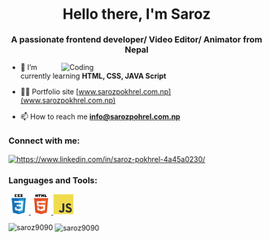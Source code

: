 




<h1 align="center">Hello there, I'm Saroz</h1>
<h3 align="center">A passionate frontend developer/ Video Editor/ Animator from Nepal</h3>


<img align="right" alt="Coding" width="400" src="https://umcreatives.com/superscript/2019/09/VeditGif.gif">

- 🌱 I’m currently learning **HTML, CSS, JAVA Script**

- 👨‍💻 Portfolio site [www.sarozpokhrel.com.np](www.sarozpokhrel.com.np)

- 📫 How to reach me **info@sarozpohrel.com.np**

<h3 align="left">Connect with me:</h3>
<p align="left">
<a href="https://linkedin.com/in/https://www.linkedin.com/in/saroz-pokhrel-4a45a0230/" target="blank"><img align="center" src="https://raw.githubusercontent.com/rahuldkjain/github-profile-readme-generator/master/src/images/icons/Social/linked-in-alt.svg" alt="https://www.linkedin.com/in/saroz-pokhrel-4a45a0230/" height="30" width="40" /></a>
</p>

<h3 align="left">Languages and Tools:</h3>
<p align="left"> <a href="https://www.w3schools.com/css/" target="_blank" rel="noreferrer"> <img src="https://raw.githubusercontent.com/devicons/devicon/master/icons/css3/css3-original-wordmark.svg" alt="css3" width="40" height="40"/> </a> <a href="https://www.w3.org/html/" target="_blank" rel="noreferrer"> <img src="https://raw.githubusercontent.com/devicons/devicon/master/icons/html5/html5-original-wordmark.svg" alt="html5" width="40" height="40"/> </a> <a href="https://developer.mozilla.org/en-US/docs/Web/JavaScript" target="_blank" rel="noreferrer"> <img src="https://raw.githubusercontent.com/devicons/devicon/master/icons/javascript/javascript-original.svg" alt="javascript" width="40" height="40"/> </a> </p>

<p><img align="left" src="https://github-readme-stats.vercel.app/api/top-langs?username=saroz9090&show_icons=true&locale=en&layout=compact" alt="saroz9090" /></p>

<p>&nbsp;<img align="center" src="https://github-readme-stats.vercel.app/api?username=saroz9090&show_icons=true&locale=en" alt="saroz9090" /></p>



